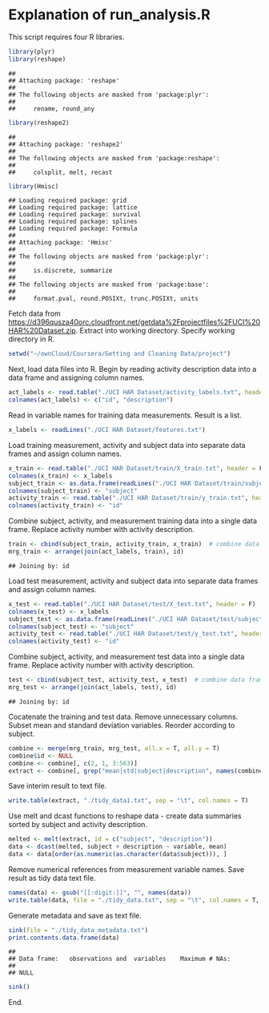 Explanation of run_analysis.R
========================================================

This script requires four R libraries.


```r
library(plyr)
library(reshape)
```

```
## 
## Attaching package: 'reshape'
## 
## The following objects are masked from 'package:plyr':
## 
##     rename, round_any
```

```r
library(reshape2)
```

```
## 
## Attaching package: 'reshape2'
## 
## The following objects are masked from 'package:reshape':
## 
##     colsplit, melt, recast
```

```r
library(Hmisc)
```

```
## Loading required package: grid
## Loading required package: lattice
## Loading required package: survival
## Loading required package: splines
## Loading required package: Formula
## 
## Attaching package: 'Hmisc'
## 
## The following objects are masked from 'package:plyr':
## 
##     is.discrete, summarize
## 
## The following objects are masked from 'package:base':
## 
##     format.pval, round.POSIXt, trunc.POSIXt, units
```


Fetch data from https://d396qusza40orc.cloudfront.net/getdata%2Fprojectfiles%2FUCI%20HAR%20Dataset.zip. Extract into working directory. Specify working directory in R. 


```r
setwd("~/ownCloud/Coursera/Getting and Cleaning Data/project")
```


Next, load data files into R. Begin by reading activity description data into a data frame and assigning column names.



```r
act_labels <- read.table("./UCI HAR Dataset/activity_labels.txt", header = F)
colnames(act_labels) <- c("id", "description")
```


Read in variable names for training data measurements. Result is a list. 


```r
x_labels <- readLines("./UCI HAR Dataset/features.txt")
```


Load training measurement, activity and subject data into separate data frames and assign column names.


```r
x_train <- read.table("./UCI HAR Dataset/train/X_train.txt", header = F)
colnames(x_train) <- x_labels
subject_train <- as.data.frame(readLines("./UCI HAR Dataset/train/subject_train.txt"))
colnames(subject_train) <- "subject"
activity_train <- read.table("./UCI HAR Dataset/train/y_train.txt", header = F)
colnames(activity_train) <- "id"
```


Combine subject, activity, and measurement training data into a single data frame.  Replace activity number with activity description.


```r
train <- cbind(subject_train, activity_train, x_train)  # combine data frames horizontally
mrg_train <- arrange(join(act_labels, train), id)
```

```
## Joining by: id
```


Load test measurement, activity and subject data into separate data frames and assign column names.


```r
x_test <- read.table("./UCI HAR Dataset/test/X_test.txt", header = F)
colnames(x_test) <- x_labels
subject_test <- as.data.frame(readLines("./UCI HAR Dataset/test/subject_test.txt"))
colnames(subject_test) <- "subject"
activity_test <- read.table("./UCI HAR Dataset/test/y_test.txt", header = F)
colnames(activity_test) <- "id"
```


Combine subject, activity, and measurement test data into a single data frame.  Replace activity number with activity description.


```r
test <- cbind(subject_test, activity_test, x_test)  # combine data frames horizontally
mrg_test <- arrange(join(act_labels, test), id)
```

```
## Joining by: id
```


Cocatenate the training and test data.  Remove unnecessary columns. Subset mean and standard deviation variables. Reorder according to subject.


```r
combine <- merge(mrg_train, mrg_test, all.x = T, all.y = T)
combine$id <- NULL
combine <- combine[, c(2, 1, 3:563)]
extract <- combine[, grep("mean|std|subject|description", names(combine))]
```


Save interim result to text file.


```r
write.table(extract, "./tidy_data1.txt", sep = "\t", col.names = T)
```


Use melt and dcast functions to reshape data - create data summaries sorted by subject and activity description.


```r
melted <- melt(extract, id = c("subject", "description"))
data <- dcast(melted, subject + description ~ variable, mean)
data <- data[order(as.numeric(as.character(data$subject))), ]
```


Remove numerical references from measurement variable names.  Save result as tidy data text file.


```r
names(data) <- gsub("[[:digit:]]", "", names(data))
write.table(data, file = "./tidy_data.txt", sep = "\t", col.names = T, row.names = F)
```


Generate metadata and save as text file.


```r
sink(file = "./tidy_data_metadata.txt")
print.contents.data.frame(data)
```

```
## 
## Data frame:	 observations and  variables    Maximum # NAs:
## 
## NULL
```

```r
sink()
```


End.
